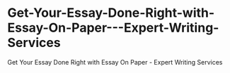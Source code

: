 # Get-Your-Essay-Done-Right-with-Essay-On-Paper---Expert-Writing-Services
Get Your Essay Done Right with Essay On Paper - Expert Writing Services
